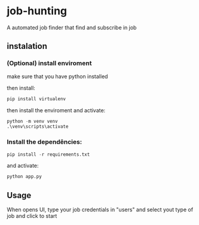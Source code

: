 # job-hunting

A automated job finder that find and subscribe in job

## instalation

### (Optional) install enviroment

make sure that you have python installed

then install:

```python
pip install virtualenv
```

then install the enviroment and activate:

```python
python -m venv venv
.\venv\scripts\activate
```

### Install the dependêncies:

```python
pip install -r requirements.txt
```
 and activate:
 
 ```python
python app.py
```

## Usage 

When opens UI, type your job credentials in "users" and select yout type of job and click to start
